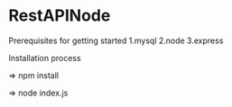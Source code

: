 # RestAPINode

Prerequisites for getting started
1.mysql
2.node
3.express

Installation process

=> npm install

=> node index.js


